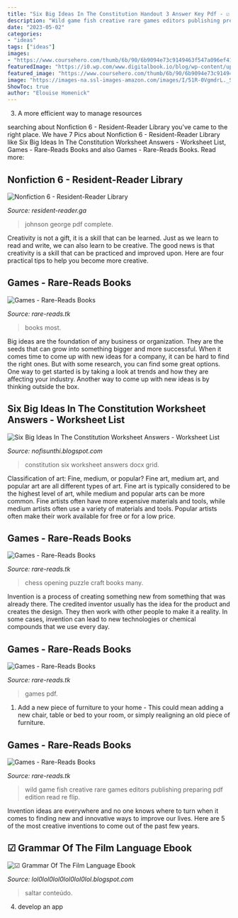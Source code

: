 ```yaml
---
title: "Six Big Ideas In The Constitution Handout 3 Answer Key Pdf - ☑ Grammar Of The Film Language Ebook"
description: "Wild game fish creative rare games editors publishing preparing pdf edition read re flip"
date: "2023-05-02"
categories:
- "ideas"
tags: ["ideas"]
images:
- "https://www.coursehero.com/thumb/6b/90/6b9094e73c9149463f547a096ef419d32ca95e75_180.jpg"
featuredImage: "https://i0.wp.com/www.digitalbook.io/blog/wp-content/uploads/2019/05/hero_blog.jpg"
featured_image: "https://www.coursehero.com/thumb/6b/90/6b9094e73c9149463f547a096ef419d32ca95e75_180.jpg"
image: "https://images-na.ssl-images-amazon.com/images/I/51R-0VgmdrL._SX382_BO1,204,203,200_.jpg"
ShowToc: true
author: "Elouise Homenick"
---
```



3. A more efficient way to manage resources

	

		
searching about Nonfiction 6 - Resident-Reader Library you've came to the right place. We have 7 Pics about Nonfiction 6 - Resident-Reader Library like Six Big Ideas In The Constitution Worksheet Answers - Worksheet List, Games - Rare-Reads Books and also Games - Rare-Reads Books. Read more:
		
    
## Nonfiction 6 - Resident-Reader Library

<img loading=lazy src="https://images-na.ssl-images-amazon.com/images/I/51R-0VgmdrL._SX382_BO1,204,203,200_.jpg" onerror="this.onerror=null;this.src='https://tse1.mm.bing.net/th?id=OIP.s5gNC_Y7N2SGa5UyX81DGAAAAA&amp;pid=15.1';" alt="Nonfiction 6 - Resident-Reader Library">

_Source: resident-reader.ga_

>johnson george pdf complete. 

	

Creativity is not a gift, it is a skill that can be learned. Just as we learn to read and write, we can also learn to be creative. The good news is that creativity is a skill that can be practiced and improved upon. Here are four practical tips to help you become more creative.

    
## Games - Rare-Reads Books

<img loading=lazy src="https://images-na.ssl-images-amazon.com/images/I/41KF26N8lvL._SX348_BO1,204,203,200_.jpg" onerror="this.onerror=null;this.src='https://tse4.mm.bing.net/th?id=OIP.Qh11tYY7O9TuQaYbCPVPwgAAAA&amp;pid=15.1';" alt="Games - Rare-Reads Books">

_Source: rare-reads.tk_

>books most. 

	

Big ideas are the foundation of any business or organization. They are the seeds that can grow into something bigger and more successful. When it comes time to come up with new ideas for a company, it can be hard to find the right ones. But with some research, you can find some great options. One way to get started is by taking a look at trends and how they are affecting your industry. Another way to come up with new ideas is by thinking outside the box.

    
## Six Big Ideas In The Constitution Worksheet Answers - Worksheet List

<img loading=lazy src="https://www.coursehero.com/thumb/6b/90/6b9094e73c9149463f547a096ef419d32ca95e75_180.jpg" onerror="this.onerror=null;this.src='https://tse2.mm.bing.net/th?id=OIP.uf8lq6Romz7CBxSYqKxbuwAAAA&amp;pid=15.1';" alt="Six Big Ideas In The Constitution Worksheet Answers - Worksheet List">

_Source: nofisunthi.blogspot.com_

>constitution six worksheet answers docx grid. 

	

Classification of art: Fine, medium, or popular?
Fine art, medium art, and popular art are all different types of art. Fine art is typically considered to be the highest level of art, while medium and popular arts can be more common. Fine artists often have more expensive materials and tools, while medium artists often use a variety of materials and tools. Popular artists often make their work available for free or for a low price.

    
## Games - Rare-Reads Books

<img loading=lazy src="https://images-na.ssl-images-amazon.com/images/I/515s9Vp-QwL._SX339_BO1,204,203,200_.jpg" onerror="this.onerror=null;this.src='https://tse1.mm.bing.net/th?id=OIP.jwQ5zsmbSyKyskbUM2I1yAAAAA&amp;pid=15.1';" alt="Games - Rare-Reads Books">

_Source: rare-reads.tk_

>chess opening puzzle craft books many. 

	

Invention is a process of creating something new from something that was already there. The credited inventor usually has the idea for the product and creates the design. They then work with other people to make it a reality. In some cases, invention can lead to new technologies or chemical compounds that we use every day.

    
## Games - Rare-Reads Books

<img loading=lazy src="https://images-na.ssl-images-amazon.com/images/I/41z0vvrBKgL._SX404_BO1,204,203,200_.jpg" onerror="this.onerror=null;this.src='https://tse3.mm.bing.net/th?id=OIP.oXP7ZCyai994fskCjCOzrgAAAA&amp;pid=15.1';" alt="Games - Rare-Reads Books">

_Source: rare-reads.tk_

>games pdf. 

	

1. Add a new piece of furniture to your home - This could mean adding a new chair, table or bed to your room, or simply realigning an old piece of furniture.

    
## Games - Rare-Reads Books

<img loading=lazy src="https://images-na.ssl-images-amazon.com/images/I/51%2B0Ed-3KdL._SX385_BO1,204,203,200_.jpg" onerror="this.onerror=null;this.src='https://tse1.mm.bing.net/th?id=OIP.qpjIEDRwJqmeHNInn55HcAAAAA&amp;pid=15.1';" alt="Games - Rare-Reads Books">

_Source: rare-reads.tk_

>wild game fish creative rare games editors publishing preparing pdf edition read re flip. 

	

Invention ideas are everywhere and no one knows where to turn when it comes to finding new and innovative ways to improve our lives. Here are 5 of the most creative inventions to come out of the past few years.

    
## ☑ Grammar Of The Film Language Ebook

<img loading=lazy src="https://i0.wp.com/www.digitalbook.io/blog/wp-content/uploads/2019/05/hero_blog.jpg" onerror="this.onerror=null;this.src='https://tse1.mm.bing.net/th?id=OIP.rBXtrFpBAD2OS_psPeQWPwHaD5&amp;pid=15.1';" alt="☑ Grammar Of The Film Language Ebook">

_Source: lol0lol0lol0lol0lol0lol.blogspot.com_

>saltar conteúdo. 

	

4. develop an app

